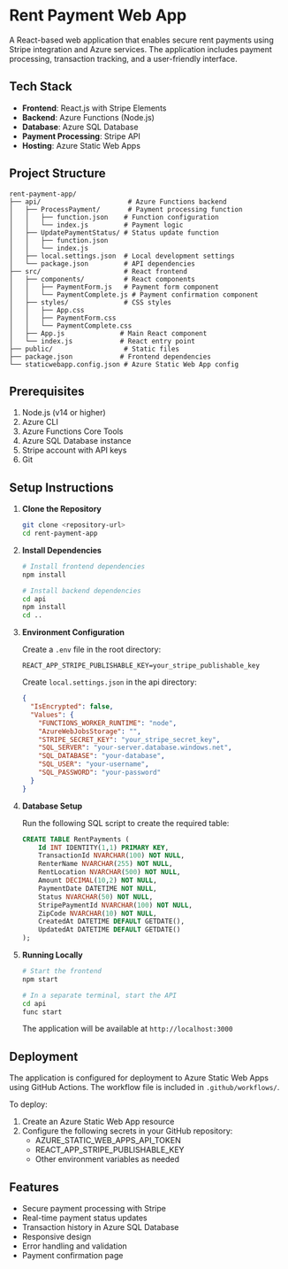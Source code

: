 # Rent Payment Web App

A React-based web application that enables secure rent payments using Stripe integration and Azure services. The application includes payment processing, transaction tracking, and a user-friendly interface.

## Tech Stack

- **Frontend**: React.js with Stripe Elements
- **Backend**: Azure Functions (Node.js)
- **Database**: Azure SQL Database
- **Payment Processing**: Stripe API
- **Hosting**: Azure Static Web Apps

## Project Structure

```
rent-payment-app/
├── api/                      # Azure Functions backend
│   ├── ProcessPayment/       # Payment processing function
│   │   ├── function.json    # Function configuration
│   │   └── index.js         # Payment logic
│   ├── UpdatePaymentStatus/ # Status update function
│   │   ├── function.json    
│   │   └── index.js        
│   ├── local.settings.json  # Local development settings
│   └── package.json         # API dependencies
├── src/                     # React frontend
│   ├── components/          # React components
│   │   ├── PaymentForm.js   # Payment form component
│   │   └── PaymentComplete.js # Payment confirmation component
│   ├── styles/              # CSS styles
│   │   ├── App.css         
│   │   ├── PaymentForm.css 
│   │   └── PaymentComplete.css
│   ├── App.js              # Main React component
│   └── index.js            # React entry point
├── public/                  # Static files
├── package.json            # Frontend dependencies
└── staticwebapp.config.json # Azure Static Web App config
```

## Prerequisites

1. Node.js (v14 or higher)
2. Azure CLI
3. Azure Functions Core Tools
4. Azure SQL Database instance
5. Stripe account with API keys
6. Git

## Setup Instructions

1. **Clone the Repository**
   ```bash
   git clone <repository-url>
   cd rent-payment-app
   ```

2. **Install Dependencies**
   ```bash
   # Install frontend dependencies
   npm install

   # Install backend dependencies
   cd api
   npm install
   cd ..
   ```

3. **Environment Configuration**

   Create a `.env` file in the root directory:
   ```
   REACT_APP_STRIPE_PUBLISHABLE_KEY=your_stripe_publishable_key
   ```

   Create `local.settings.json` in the api directory:
   ```json
   {
     "IsEncrypted": false,
     "Values": {
       "FUNCTIONS_WORKER_RUNTIME": "node",
       "AzureWebJobsStorage": "",
       "STRIPE_SECRET_KEY": "your_stripe_secret_key",
       "SQL_SERVER": "your-server.database.windows.net",
       "SQL_DATABASE": "your-database",
       "SQL_USER": "your-username",
       "SQL_PASSWORD": "your-password"
     }
   }
   ```

4. **Database Setup**

   Run the following SQL script to create the required table:
   ```sql
   CREATE TABLE RentPayments (
       Id INT IDENTITY(1,1) PRIMARY KEY,
       TransactionId NVARCHAR(100) NOT NULL,
       RenterName NVARCHAR(255) NOT NULL,
       RentLocation NVARCHAR(500) NOT NULL,
       Amount DECIMAL(10,2) NOT NULL,
       PaymentDate DATETIME NOT NULL,
       Status NVARCHAR(50) NOT NULL,
       StripePaymentId NVARCHAR(100) NOT NULL,
       ZipCode NVARCHAR(10) NOT NULL,
       CreatedAt DATETIME DEFAULT GETDATE(),
       UpdatedAt DATETIME DEFAULT GETDATE()
   );
   ```

5. **Running Locally**
   ```bash
   # Start the frontend
   npm start

   # In a separate terminal, start the API
   cd api
   func start
   ```

   The application will be available at `http://localhost:3000`

## Deployment

The application is configured for deployment to Azure Static Web Apps using GitHub Actions. The workflow file is included in `.github/workflows/`.

To deploy:
1. Create an Azure Static Web App resource
2. Configure the following secrets in your GitHub repository:
   - AZURE_STATIC_WEB_APPS_API_TOKEN
   - REACT_APP_STRIPE_PUBLISHABLE_KEY
   - Other environment variables as needed

## Features

- Secure payment processing with Stripe
- Real-time payment status updates
- Transaction history in Azure SQL Database
- Responsive design
- Error handling and validation
- Payment confirmation page
